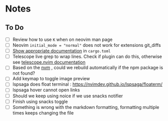 # Notes

## To Do

- [ ] Review how to use `K` when on neovim man page
- [ ] Neovim `initial_mode = "normal"` does not work for extensions git_diffs
- [ ] [Show appropriate documentation](https://github.com/Saecki/crates.nvim/wiki/Documentation-v0.4.0#show-appropriate-documentation-in-cargotoml) in `cargo.toml`
- [ ] Telescope live grep to wrap lines. Check if plugin can do this, otherwise see [telescope.nvim documentation](https://github.com/nvim-telescope/telescope.nvim#previewers)
- [ ] Based on the [nvm](./README.md#nvm) , could we rebuild automatically if the npm package is not found?
- [ ] Add keymap to toggle image preview
- [ ] lspsaga does float terminal : <https://nvimdev.github.io/lspsaga/floaterm/>
- [ ] lspsaga hover cannot open links
- [ ] Should we keep using noice if we use snacks notifier
- [ ] Finish using snacks toggle
- [ ] Something is wrong with the markdown formatting, formatting multiple times keeps changing the file
